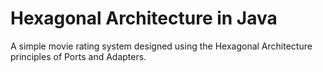 # Hexagonal Architecture in Java

A simple movie rating system designed using the Hexagonal Architecture
principles of Ports and Adapters.
